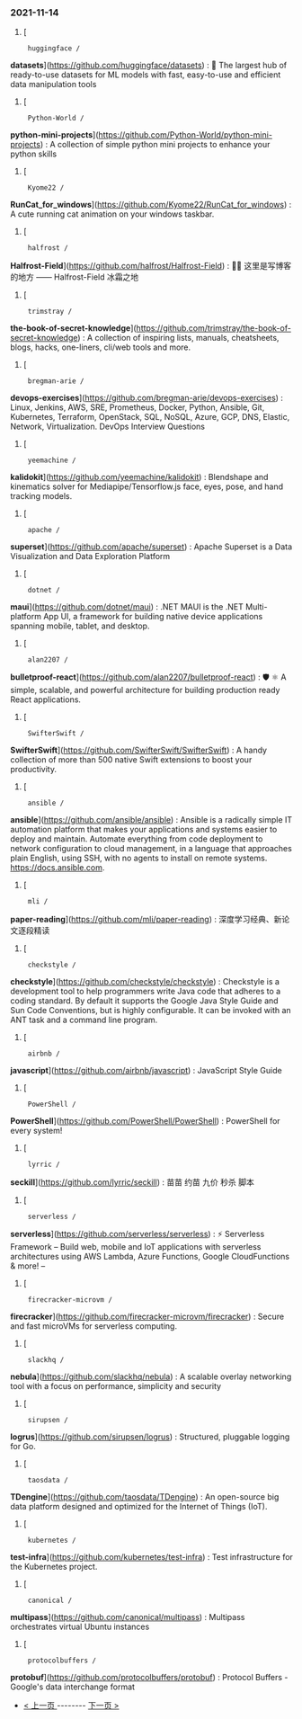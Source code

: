 ### 2021-11-14 
1. [
    

        huggingface /
**datasets**](https://github.com/huggingface/datasets) : 🤗 The largest hub of ready-to-use datasets for ML models with fast, easy-to-use and efficient data manipulation tools
1. [
    

        Python-World /
**python-mini-projects**](https://github.com/Python-World/python-mini-projects) : A collection of simple python mini projects to enhance your python skills
1. [
    

        Kyome22 /
**RunCat_for_windows**](https://github.com/Kyome22/RunCat_for_windows) : A cute running cat animation on your windows taskbar.
1. [
    

        halfrost /
**Halfrost-Field**](https://github.com/halfrost/Halfrost-Field) : ✍🏻 这里是写博客的地方 —— Halfrost-Field 冰霜之地
1. [
    

        trimstray /
**the-book-of-secret-knowledge**](https://github.com/trimstray/the-book-of-secret-knowledge) : A collection of inspiring lists, manuals, cheatsheets, blogs, hacks, one-liners, cli/web tools and more.
1. [
    

        bregman-arie /
**devops-exercises**](https://github.com/bregman-arie/devops-exercises) : Linux, Jenkins, AWS, SRE, Prometheus, Docker, Python, Ansible, Git, Kubernetes, Terraform, OpenStack, SQL, NoSQL, Azure, GCP, DNS, Elastic, Network, Virtualization. DevOps Interview Questions
1. [
    

        yeemachine /
**kalidokit**](https://github.com/yeemachine/kalidokit) : Blendshape and kinematics solver for Mediapipe/Tensorflow.js face, eyes, pose, and hand tracking models.
1. [
    

        apache /
**superset**](https://github.com/apache/superset) : Apache Superset is a Data Visualization and Data Exploration Platform
1. [
    

        dotnet /
**maui**](https://github.com/dotnet/maui) : .NET MAUI is the .NET Multi-platform App UI, a framework for building native device applications spanning mobile, tablet, and desktop.
1. [
    

        alan2207 /
**bulletproof-react**](https://github.com/alan2207/bulletproof-react) : 🛡️ ⚛️ A simple, scalable, and powerful architecture for building production ready React applications.
1. [
    

        SwifterSwift /
**SwifterSwift**](https://github.com/SwifterSwift/SwifterSwift) : A handy collection of more than 500 native Swift extensions to boost your productivity.
1. [
    

        ansible /
**ansible**](https://github.com/ansible/ansible) : Ansible is a radically simple IT automation platform that makes your applications and systems easier to deploy and maintain. Automate everything from code deployment to network configuration to cloud management, in a language that approaches plain English, using SSH, with no agents to install on remote systems. https://docs.ansible.com.
1. [
    

        mli /
**paper-reading**](https://github.com/mli/paper-reading) : 深度学习经典、新论文逐段精读
1. [
    

        checkstyle /
**checkstyle**](https://github.com/checkstyle/checkstyle) : Checkstyle is a development tool to help programmers write Java code that adheres to a coding standard. By default it supports the Google Java Style Guide and Sun Code Conventions, but is highly configurable. It can be invoked with an ANT task and a command line program.
1. [
    

        airbnb /
**javascript**](https://github.com/airbnb/javascript) : JavaScript Style Guide
1. [
    

        PowerShell /
**PowerShell**](https://github.com/PowerShell/PowerShell) : PowerShell for every system!
1. [
    

        lyrric /
**seckill**](https://github.com/lyrric/seckill) : 苗苗 约苗 九价 秒杀 脚本
1. [
    

        serverless /
**serverless**](https://github.com/serverless/serverless) : ⚡ Serverless Framework – Build web, mobile and IoT applications with serverless architectures using AWS Lambda, Azure Functions, Google CloudFunctions & more! –
1. [
    

        firecracker-microvm /
**firecracker**](https://github.com/firecracker-microvm/firecracker) : Secure and fast microVMs for serverless computing.
1. [
    

        slackhq /
**nebula**](https://github.com/slackhq/nebula) : A scalable overlay networking tool with a focus on performance, simplicity and security
1. [
    

        sirupsen /
**logrus**](https://github.com/sirupsen/logrus) : Structured, pluggable logging for Go.
1. [
    

        taosdata /
**TDengine**](https://github.com/taosdata/TDengine) : An open-source big data platform designed and optimized for the Internet of Things (IoT).
1. [
    

        kubernetes /
**test-infra**](https://github.com/kubernetes/test-infra) : Test infrastructure for the Kubernetes project.
1. [
    

        canonical /
**multipass**](https://github.com/canonical/multipass) : Multipass orchestrates virtual Ubuntu instances
1. [
    

        protocolbuffers /
**protobuf**](https://github.com/protocolbuffers/protobuf) : Protocol Buffers - Google's data interchange format 

- [ < 上一页 ](https://github.com/able8/github-trending-daily-record/blob/master/2021-11-13.md) -------- [ 下一页 > ](https://github.com/able8/github-trending-daily-record/blob/master/2021-11-15.md)